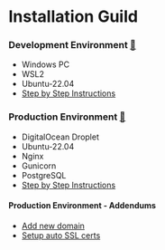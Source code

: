 # Installation Guild

### Development Environment [:link:](install_guides/install_guide_dev.md)
   - Windows PC
   - WSL2
   - Ubuntu-22.04
   - [Step by Step Instructions](install_guides/install_guide_dev.md)

### Production Environment [:link:](install_guides/install_guide_prod.md)
   - DigitalOcean Droplet
   - Ubuntu-22.04
   - Nginx
   - Gunicorn
   - PostgreSQL  
   - [Step by Step Instructions](install_guides/install_guide_prod.md)

#### Production Environment - Addendums
   - [Add new domain](install_guides/add_new_domain.md)
   - [Setup auto SSL certs](install_guides/setup_auto_ssl_certs.md)

